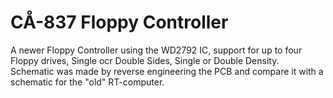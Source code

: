 # CÅ-837 Floppy Controller
A newer Floppy Controller using the WD2792 IC, support for up to four Floppy drives, Single ocr Double Sides, Single or Double Density.  
Schematic was made by reverse engineering the PCB and compare it with a schematic for the "old" RT-computer.  
